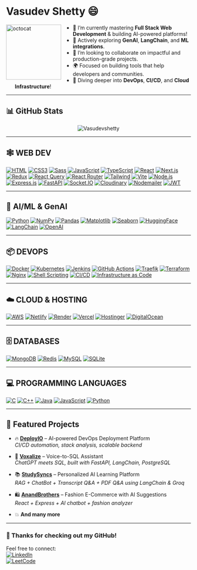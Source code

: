 # Vasudev Shetty 😄

<img align="left" height="150" src="https://user-images.githubusercontent.com/69384657/179312151-fdabe3af-823f-41ab-a6d4-17a72af4e9e8.png" alt="octocat" style="margin-right: 2rem;" />

- 🔭 I’m currently mastering **Full Stack Web Development** & building AI-powered platforms!
- 🤖 Actively exploring **GenAI**, **LangChain**, and **ML integrations**.
- 👯 I’m looking to collaborate on impactful and production-grade projects.
- 🌍 Focused on building tools that help developers and communities.
- 🚀 Diving deeper into **DevOps**, **CI/CD**, and **Cloud Infrastructure**!

---

## 📊 GitHub Stats

<p align="center">
  <img align="center" src="https://github-readme-streak-stats.herokuapp.com/?user=Vasudevshetty&" alt="Vasudevshetty" />
</p>

---

## 🕸️ **WEB DEV**

[![HTML](https://img.shields.io/badge/HTML5-E34F26?style=for-the-badge&logo=html5&logoColor=white)]()
[![CSS3](https://img.shields.io/badge/CSS3-1572B6?style=for-the-badge&logo=css3&logoColor=white)]()
[![Sass](https://img.shields.io/badge/Sass-CC6699?style=for-the-badge&logo=sass&logoColor=white)]()
[![JavaScript](https://img.shields.io/badge/JavaScript-F7DF1E?style=for-the-badge&logo=javascript&logoColor=black)]()
[![TypeScript](https://img.shields.io/badge/TypeScript-3178C6?style=for-the-badge&logo=typescript&logoColor=white)]()
[![React](https://img.shields.io/badge/React-20232A?style=for-the-badge&logo=react&logoColor=61DAFB)]()
[![Next.js](https://img.shields.io/badge/Next.js-000000?style=for-the-badge&logo=next.js&logoColor=white)]()
[![Redux](https://img.shields.io/badge/Redux-764ABC?style=for-the-badge&logo=redux&logoColor=white)]()
[![React Query](https://img.shields.io/badge/React_Query-FF4154?style=for-the-badge&logo=react-query&logoColor=white)]()
[![React Router](https://img.shields.io/badge/React_Router-CA4245?style=for-the-badge&logo=react-router&logoColor=white)]()
[![Tailwind](https://img.shields.io/badge/Tailwind_CSS-38B2AC?style=for-the-badge&logo=tailwind-css&logoColor=white)]()
[![Vite](https://img.shields.io/badge/Vite-646CFF?style=for-the-badge&logo=vite&logoColor=white)]()
[![Node.js](https://img.shields.io/badge/Node.js-43853D?style=for-the-badge&logo=node.js&logoColor=white)]()
[![Express.js](https://img.shields.io/badge/Express.js-404D59?style=for-the-badge)]()
[![FastAPI](https://img.shields.io/badge/FastAPI-009688?style=for-the-badge&logo=fastapi&logoColor=white)]()
[![Socket.IO](https://img.shields.io/badge/Socket.IO-010101?style=for-the-badge&logo=socket.io&logoColor=white)]()
[![Cloudinary](https://img.shields.io/badge/Cloudinary-3448C5?style=for-the-badge&logo=cloudinary&logoColor=white)]()
[![Nodemailer](https://img.shields.io/badge/Nodemailer-0693E3?style=for-the-badge&logo=nodemailer&logoColor=white)]()
[![JWT](https://img.shields.io/badge/JWT-000000?style=for-the-badge&logo=json-web-tokens&logoColor=white)]()

---

## 🤖 **AI/ML & GenAI**

[![Python](https://img.shields.io/badge/Python-3776AB?style=for-the-badge&logo=python&logoColor=white)]()
[![NumPy](https://img.shields.io/badge/NumPy-013243?style=for-the-badge&logo=numpy&logoColor=white)]()
[![Pandas](https://img.shields.io/badge/Pandas-150458?style=for-the-badge&logo=pandas&logoColor=white)]()
[![Matplotlib](https://img.shields.io/badge/Matplotlib-11557C?style=for-the-badge&logo=matplotlib&logoColor=white)]()
[![Seaborn](https://img.shields.io/badge/Seaborn-6E7FAA?style=for-the-badge)]()
[![HuggingFace](https://img.shields.io/badge/HuggingFace-FFD21F?style=for-the-badge&logo=huggingface&logoColor=black)]()
[![LangChain](https://img.shields.io/badge/LangChain-008000?style=for-the-badge)]()
[![OpenAI](https://img.shields.io/badge/OpenAI-412991?style=for-the-badge&logo=openai&logoColor=white)]()

---

## 📦 **DEVOPS**

[![Docker](https://img.shields.io/badge/Docker-2496ED?style=for-the-badge&logo=docker&logoColor=white)]()
[![Kubernetes](https://img.shields.io/badge/Kubernetes-326CE5?style=for-the-badge&logo=kubernetes&logoColor=white)]()
[![Jenkins](https://img.shields.io/badge/Jenkins-D24939?style=for-the-badge&logo=jenkins&logoColor=white)]()
[![GitHub Actions](https://img.shields.io/badge/GitHub_Actions-2088FF?style=for-the-badge&logo=github-actions&logoColor=white)]()
[![Traefik](https://img.shields.io/badge/Traefik-24A1C1?style=for-the-badge&logo=traefikproxy&logoColor=white)]()
[![Terraform](https://img.shields.io/badge/Terraform-623CE4?style=for-the-badge&logo=terraform&logoColor=white)]()
[![Nginx](https://img.shields.io/badge/Nginx-009639?style=for-the-badge&logo=nginx&logoColor=white)]()
[![Shell Scripting](https://img.shields.io/badge/Shell_Scripting-4EAA25?style=for-the-badge&logo=gnu-bash&logoColor=white)]()
[![CI/CD](https://img.shields.io/badge/CI/CD-Auto-green?style=for-the-badge)]()
[![Infrastructure as Code](https://img.shields.io/badge/IaC-Terraform-purple?style=for-the-badge)]()

---

## ☁️ **CLOUD & HOSTING**

[![AWS](https://img.shields.io/badge/AWS-232F3E?style=for-the-badge&logo=amazonaws&logoColor=white)]()
[![Netlify](https://img.shields.io/badge/Netlify-00C7B7?style=for-the-badge&logo=netlify&logoColor=white)]()
[![Render](https://img.shields.io/badge/Render-46E3B7?style=for-the-badge&logo=render&logoColor=black)]()
[![Vercel](https://img.shields.io/badge/Vercel-000000?style=for-the-badge&logo=vercel&logoColor=white)]()
[![Hostinger](https://img.shields.io/badge/Hostinger-673DE6?style=for-the-badge&logo=hostinger&logoColor=white)]()
[![DigitalOcean](https://img.shields.io/badge/DigitalOcean-0080FF?style=for-the-badge&logo=digitalocean&logoColor=white)]()

---

## 🗄️ **DATABASES**

[![MongoDB](https://img.shields.io/badge/MongoDB-4EA94B?style=for-the-badge&logo=mongodb&logoColor=white)]()
[![Redis](https://img.shields.io/badge/Redis-DC382D?style=for-the-badge&logo=redis&logoColor=white)]()
[![MySQL](https://img.shields.io/badge/MySQL-00758F?style=for-the-badge&logo=mysql&logoColor=white)]()
[![SQLite](https://img.shields.io/badge/SQLite-003B57?style=for-the-badge&logo=sqlite&logoColor=white)]()

---

## 💻 **PROGRAMMING LANGUAGES**

[![C](https://img.shields.io/badge/C-00599C?style=for-the-badge&logo=c&logoColor=white)]()
[![C++](https://img.shields.io/badge/C++-00599C?style=for-the-badge&logo=c%2B%2B&logoColor=white)]()
[![Java](https://img.shields.io/badge/Java-ED8B00?style=for-the-badge&logo=java&logoColor=white)]()
[![JavaScript](https://img.shields.io/badge/JavaScript-F7DF1E?style=for-the-badge&logo=javascript&logoColor=black)]()
[![Python](https://img.shields.io/badge/Python-3776AB?style=for-the-badge&logo=python&logoColor=white)]()

---

## 🧠 **Featured Projects**

- 🔥 **[DeployIO](https://deployio.tech/)** – AI-powered DevOps Deployment Platform  
  _CI/CD automation, stack analysis, scalable backend_

- 🎤 **[Voxalize](https://voxalize.fauxigent.com/)** – Voice-to-SQL Assistant  
  _ChatGPT meets SQL, built with FastAPI, LangChain, PostgreSQL_

- 📚 **[StudySyncs](https://studysyncs.xyz/)** – Personalized AI Learning Platform  
  _RAG + ChatBot + Transcript Q&A + PDF Q&A using LangChain & Groq_

- 🛍️ **[AnandBrothers](https://anandbrothersmysuru.in/)** – Fashion E-Commerce with AI Suggestions  
  _React + Express + AI chatbot + fashion analyzer_

- 💥 **And many more**
---

### 🙌 Thanks for checking out my GitHub!  
Feel free to connect:  
[![LinkedIn](https://img.shields.io/badge/LinkedIn-Vasudevshetty-blue?style=for-the-badge&logo=linkedin)](https://linkedin.com/in/vasudevshetty)  
[![LeetCode](https://img.shields.io/badge/LeetCode-Vasudevshetty-orange?style=for-the-badge&logo=leetcode)](https://leetcode.com/vasudevshetty)


